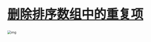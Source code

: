 # [删除排序数组中的重复项](https://leetcode.cn/problems/remove-duplicates-from-sorted-array/description/)                      

<img src="https://piggo-picture.oss-cn-hangzhou.aliyuncs.com/title.png" alt="img" style="zoom:50%;" />
